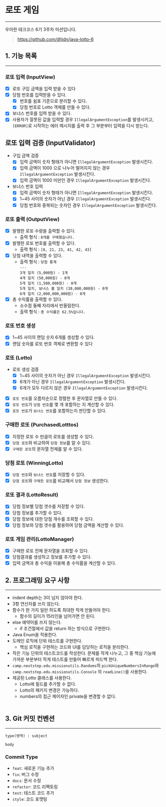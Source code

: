 # 로또 게임

* * *

우아한 테크코스 6기 3주차 미션입니다.
> https://github.com/dltjdn/java-lotto-6

## 1. 기능 목록
* * *

### 로또 입력 (InputView)

- [x] 로또 구입 금액을 입력 받을 수 있다
- [x] 당첨 번호를 입력받을 수 있다.
    - [x] 번호를 쉼표 기준으로 분리할 수 있다.
    - [x] 당첨 번호로 Lotto 객체를 만들 수 있다.
- [x] 보너스 번호를 입력 받을 수 있다.
- [x] 사용자가 잘못된 값을 입력할 경우 `IllegalArgumentException`를 발생시키고,
  `[ERROR]`로 시작하는 에러 메시지를 출력 후 그 부분부터 입력을 다시 받는다.

## 로또 입력 검증 (InputValidator)

- 구입 금액 검증
    - [x] 입력 금액이 숫자 형태가 아니면 `IllegalArgumentException` 발생시킨다.
    - [x] 입력 금액이 1000 으로 나누어 떨어지지 않는 경우 `IllegalArgumentException` 발생시킨다.
    - [x] 입력 금액이 1000 미만인 경우 `IllegalArgumentException` 발생시킨다.
- 보너스 번호 입력
    - [x] 입력 금액이 숫자 형태가 아니면 `IllegalArgumentException` 발생시킨다.
    - [x] 1~45 사이의 숫자가 아닌 경우 `IllegalArgumentException` 발생시킨다.
    - [x] 당첨 번호와 중복되는 숫자인 경우 `IllegalArgumentException` 발생시킨다.

### 로또 출력 (OutputView)

- [x] 발행한 로또 수량을 출력할 수 있다.
    - 출력 형식 : `8개를 구매했습니다.`
- [x] 발행한 로또 번호를 출력할 수 있다.
    - 출력 형식 : `[8, 21, 23, 41, 42, 43]`
- [x] 당첨 내역을 출력할 수 있다.
    - 출력 형식 :  `당첨 통계 ` <br>
      `--- `<br>
      `3개 일치 (5,000원) - 1개` <br>
      `4개 일치 (50,000원) - 0개` <br>
      `5개 일치 (1,500,000원) - 0개` <br>
      `5개 일치, 보너스 볼 일치 (30,000,000원) - 0개` <br>
      `6개 일치 (2,000,000,000원) - 0개`
- [x] 총 수익률을 출력할 수 있다.
    - 소수점 둘째 자리에서 반올림한다.
    - 출력 형식 : `총 수익률은 62.5%입니다.`

### 로또 번호 생성

- [x] 1~45 사이의 랜덤 숫자 6개를 생성할 수 있다.
- [x] 랜덤 숫자를 로또 번호 객체로 변환할 수 있다

### 로또 (Lotto)

- 로또 생성 검증
    - [x] 1~45 사이의 숫자가 아닌 경우 `IllegalArgumentException` 발생시킨다.
    - [x] 6개가 아닌 경우 `IllegalArgumentException` 발생시킨다.
    - [x] 6개가 모두 다르지 않은 경우 `IllegalArgumentException` 발생시킨다.
- [x] `로또 번호`를 오름차순으로 정렬한 후 문자열로 만들 수 있다.
- [x] `로또 번호`가 `당첨 번호`를 몇 개 포함하는 지 계산할 수 있다.
- [x] `로또 번호`가 `보너스 번호`를 포함하는지 판단할 수 있다.

### 구매한 로또 (PurchasedLotttos)

- [x] 지정한 로또 수 만큼의 로또를 생성할 수 있다.
- [x] `당첨 로또`와 비교하여 `당첨 정보`를 알 수 있다.
- [x] `구매한 로또`의 문자열 전체를 알 수 있다.

### 당첨 로또 (WinningLotto)

- [x] `당첨 번호`와 `보너스 번호`를 저장할 수 있다.
- [x] `당첨 로또`와 `구매한 로또`를 비교해서 `당첨 정보` 생성한다.

### 로또 결과 (LottoResult)

- [x] 당첨 정보별 당첨 갯수를 저장할 수 있다.
- [x] 당첨 정보를 추가할 수 있다.
- [x] 당첨 정보에 대한 당첨 개수를 조회할 수 있다.
- [x] 당첨 정보와 당첨 갯수를 활용하여 당첨 금액을 계산할 수 있다.

### 로또 게임 관리(LottoManager)

- [x] 구매한 로또 전체 문자열을 조회할 수 있다.
- [x] 당첨결과를 생성하고 정보를 추가할 수 있다.
- [x] 입력 금액과 총 수익을 이용해 총 수익률을 계산할 수 있다.

## 2. 프로그래밍 요구 사항
* * *

- indent depth는 3이 넘지 않아야 한다.
- 3항 연산자를 쓰지 않는다.
- 함수가 한 가지 일만 하도록 최대한 작게 만들어야 한다.
    - 함수의 길이가 15라인을 넘어가면 안 된다.
- else 예약어를 쓰지 않는다.
    - if 조건절에서 값을 return 하는 방식으로 구현한다.
- Java Enum을 적용한다.
- 도메인 로직에 단위 테스트를 구현한다.
    - 핵심 로직을 구현하는 코드와 UI를 담당하는 로직을 분리한다.
- 작은 기능 단위의 테스트코드를 작성한다. 문제를 작게 나누고, 그 중 핵심 기능에 가까운 부분부터 작게 테스트를 만들어 빠르게 피드백 한다.
- `camp.nextstep.edu.missionutils.Randoms`의 `pickUniqueNumbersInRange`와 `camp.nextstep.edu.missionutils.Console`
  의 `readLine()`을 사용한다.
- 제공된 Lotto 클래스를 사용한다.
    - Lotto에 필드를 추가할 수 없다.
    - Lotto의 패키지 변경은 가능하다.
    - numbers의 접근 제어자인 private을 변경할 수 없다.   
      </br>

## 3. Git 커밋 컨벤션
* * *

   ```
type(영역) : subject

body
```

### Commit Type

- `feat`: 새로운 기능 추가
- `fix`: 버그 수정
- `docs`: 문서 수정
- `refactor`: 코드 리팩토링
- `test`: 테스트 코드 추가
- `style`: 코드 포맷팅
   








